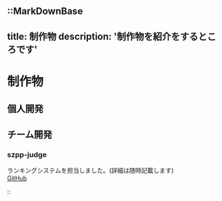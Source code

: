 ::MarkDownBase
---
title: 制作物
description: '制作物を紹介をするところです'
---

# 制作物

## 個人開発

## チーム開発

### szpp-judge
ランキングシステムを担当しました。(詳細は随時記載します)<br>
[GitHub](https://github.com/szpp-dev-team/szpp-judge)

::